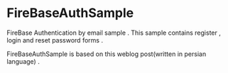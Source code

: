 # FireBaseAuthSample
FireBase Authentication by email sample . This sample contains register , login and reset password forms .

FireBaseAuthSample is based on this weblog post(written in persian language) .

